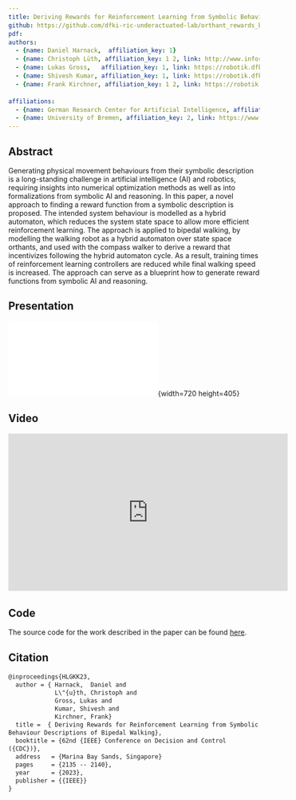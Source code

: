 ```yaml
---
title: Deriving Rewards for Reinforcement Learning from Symbolic Behaviour Descriptions of Bipedal Walking
github: https://github.com/dfki-ric-underactuated-lab/orthant_rewards_biped_rl/
pdf: 
authors:
  - {name: Daniel Harnack,  affiliation_key: 1}
  - {name: Christoph Lüth, affiliation_key: 1 2, link: http://www.informatik.uni-bremen.de/~clueth/}
  - {name: Lukas Gross,   affiliation_key: 1, link: https://robotik.dfki-bremen.de/de/ueber-uns/mitarbeiter/lugr02.html}
  - {name: Shivesh Kumar, affiliation_key: 1, link: https://robotik.dfki-bremen.de/de/ueber-uns/mitarbeiter/shku02.html}
  - {name: Frank Kirchner, affiliation_key: 1 2, link: https://robotik.dfki-bremen.de/de/ueber-uns/mitarbeiter/frki01.html}

affiliations:
  - {name: German Research Center for Artificial Intelligence, affiliation_key: 1, link: https://www.dfki.de/ }
  - {name: University of Bremen, affiliation_key: 2, link: https://www.uni-bremen.de/}
---
```


## Abstract

Generating physical movement behaviours from their symbolic description is a
long-standing challenge in artificial intelligence (AI) and robotics, 
requiring insights into numerical optimization methods as well as into
formalizations from symbolic AI and reasoning. In this paper, a novel approach
to finding a reward function from a symbolic description is proposed. The
intended system behaviour is modelled as a hybrid automaton, which reduces the
system state space to allow more efficient reinforcement learning. The
approach is applied to bipedal walking, by modelling the walking robot as a
hybrid automaton over state space orthants, and used with the compass walker
to derive a reward that incentivizes following the hybrid automaton cycle. As
a result, training times of reinforcement learning controllers are reduced
while final walking speed is increased. The approach can serve as a blueprint
how to generate reward functions from symbolic AI and reasoning.

## Presentation

![Presentation at the 62nd Conference on Decision and Control (CDC 2023), Singapore, 13.12.2023](static/slides.pdf){width=720 height=405}

## Video

<div>
  <iframe width="560" height="315" src="https://www.youtube.com/embed/CkvLvz_tLtc" title="YouTube video player" frameborder="0" allow="accelerometer; autoplay; clipboard-write; encrypted-media; gyroscope; picture-in-picture" allowfullscreen></iframe>
</div>

## Code

The source code for the work described in the paper can be found [here](https://github.com/dfki-ric-underactuated-lab/orthant_rewards_biped_rl/).

## Citation
```
@inproceedings{HLGKK23,
  author = { Harnack,  Daniel and
             L\"{u}th, Christoph and
             Gross, Lukas and
             Kumar, Shivesh and 
             Kirchner, Frank}
  title =  { Deriving Rewards for Reinforcement Learning from Symbolic Behaviour Descriptions of Bipedal Walking},
  booktitle = {62nd {IEEE} Conference on Decision and Control ({CDC})},
  address   = {Marina Bay Sands, Singapore} 
  pages     = {2135 -- 2140},
  year      = {2023},
  publisher = {{IEEE}}
}
```

